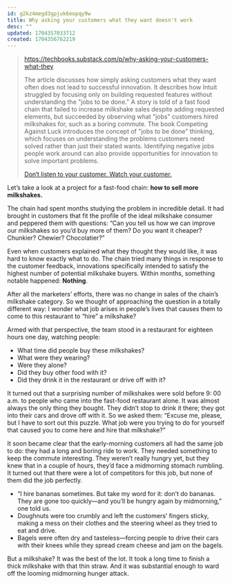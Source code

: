 ```yaml
---
id: g2kz4megd3gpjuk6eopqy9w
title: Why asking your customers what they want doesn't work
desc: ""
updated: 1704357033712
created: 1704356762219
---
```


> https://techbooks.substack.com/p/why-asking-your-customers-what-they
>
> The article discusses how simply asking customers what they want often does not lead to successful innovation. It describes how Intuit struggled by focusing only on building requested features without understanding the "jobs to be done." A story is told of a fast food chain that failed to increase milkshake sales despite adding requested elements, but succeeded by observing what "jobs" customers hired milkshakes for, such as a boring commute. The book Competing Against Luck introduces the concept of "jobs to be done" thinking, which focuses on understanding the problems customers need solved rather than just their stated wants. Identifying negative jobs people work around can also provide opportunities for innovation to solve important problems.
>
> [Don‘t listen to your customer. Watch your customer.](https://news.ycombinator.com/item?id=38823091)

Let’s take a look at a project for a fast-food chain: **how to sell more milkshakes.**

The chain had spent months studying the problem in incredible detail. It had brought in customers that fit the profile of the ideal milkshake consumer and peppered them with questions: “Can you tell us how we can improve our milkshakes so you’d buy more of them? Do you want it cheaper? Chunkier? Chewier? Chocolatier?”

Even when customers explained what they thought they would like, it was hard to know exactly what to do. The chain tried many things in response to the customer feedback, innovations specifically intended to satisfy the highest number of potential milkshake buyers. Within months, something notable happened: **Nothing**.

After all the marketers’ efforts, there was no change in sales of the chain’s milkshake category. So we thought of approaching the question in a totally different way: I wonder what job arises in people’s lives that causes them to come to this restaurant to “hire” a milkshake?

Armed with that perspective, the team stood in a restaurant for eighteen hours one day, watching people:

- What time did people buy these milkshakes?
- What were they wearing?
- Were they alone?
- Did they buy other food with it?
- Did they drink it in the restaurant or drive off with it?

It turned out that a surprising number of milkshakes were sold before 9: 00 a.m. to people who came into the fast-food restaurant alone. It was almost always the only thing they bought. They didn’t stop to drink it there; they got into their cars and drove off with it. So we asked them: “Excuse me, please, but I have to sort out this puzzle. What job were you trying to do for yourself that caused you to come here and hire that milkshake?”

It soon became clear that the early-morning customers all had the same job to do: they had a long and boring ride to work. They needed something to keep the commute interesting. They weren’t really hungry yet, but they knew that in a couple of hours, they’d face a midmorning stomach rumbling. It turned out that there were a lot of competitors for this job, but none of them did the job perfectly.

- “I hire bananas sometimes. But take my word for it: don’t do bananas. They are gone too quickly—and you’ll be hungry again by midmorning,” one told us.
- Doughnuts were too crumbly and left the customers’ fingers sticky, making a mess on their clothes and the steering wheel as they tried to eat and drive.
- Bagels were often dry and tasteless—forcing people to drive their cars with their knees while they spread cream cheese and jam on the bagels.

But a milkshake? It was the best of the lot. It took a long time to finish a thick milkshake with that thin straw. And it was substantial enough to ward off the looming midmorning hunger attack.
